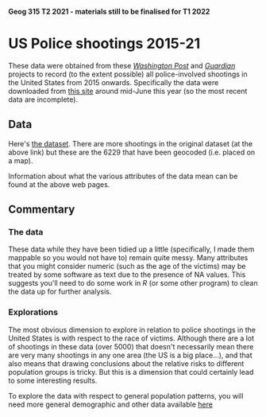 **Geog 315 T2 2021 - materials still to be finalised for T1 2022**

# US Police shootings 2015-21
These data were obtained from these [_Washington Post_](https://www.washingtonpost.com/graphics/investigations/police-shootings-database/) and [_Guardian_](https://www.theguardian.com/us-news/ng-interactive/2015/jun/01/the-counted-police-killings-us-database) projects to record (to the extent possible) all police-involved shootings in the United States from 2015 onwards. Specifically the data were downloaded from [this site](https://github.com/washingtonpost/data-police-shootings) around mid-June this year (so the most recent data are incomplete).

## Data
Here's [the dataset](us-police-shootings-2015-21.gpkg?raw=true). There are more shootings in the original dataset (at the above link) but these are the 6229 that have been geocoded (i.e. placed on a map).

Information about what the various attributes of the data mean can be found at the above web pages.

## Commentary
### The data
These data while they have been tidied up a little (specifically, I made them mappable so you would not have to) remain quite messy. Many attributes that you might consider numeric (such as the age of the victims) may be treated by some software as text due to the presence of NA values. This suggests you'll need to do some work in _R_ (or some other program) to clean the data up for further analysis.

### Explorations
The most obvious dimension to explore in relation to police shootings in the United States is with respect to the race of victims. Although there are a lot of shootings in these data (over 5000) that doesn't necessarily mean there are very many shootings in any one area (the US is a big place...), and that also means that drawing conclusions about the relative risks to different population groups is tricky. But this is a dimension that could certainly lead to some interesting results.

To explore the data with respect to general population patterns, you will need more general demographic and other data available [here](../us-census-data.md)
